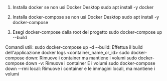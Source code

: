 1) Installa docker se non usi Docker Desktop
    sudo apt install -y docker

2) Installa docker-compose se non usi Docker Desktop
    sudo apt install -y docker-compose

3) Esegi docker-compose dalla root del progetto
   sudo docker-compose up --build

Comandi utili:
sudo docker-compose up -d --build: Effettua il build dell'applicazione
docker logs <container_name_or_id>
sudo docker-compose down: Rimuove i container ma mantiene i volumi
sudo docker-compose down -v: Rimuove i container E i volumi
sudo docker-compose down --rmi local: Rimuove i container e le immagini locali, ma mantiene i volumi
   